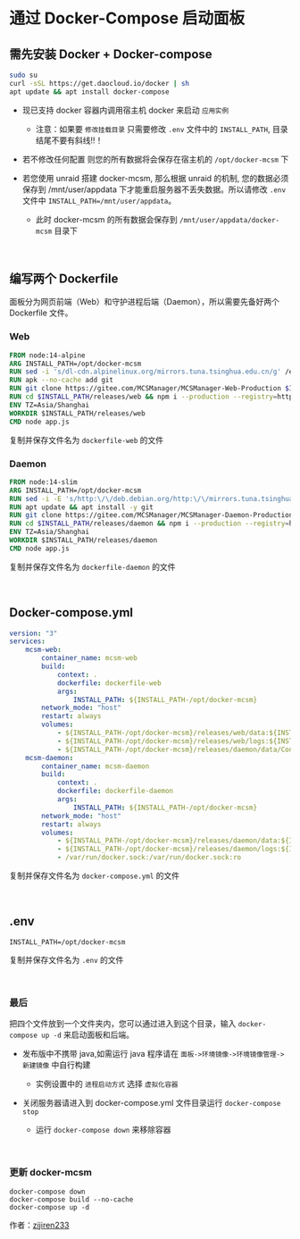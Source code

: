 # 通过 Docker-Compose 启动面板


## 需先安装 Docker + Docker-compose

```bash
sudo su
curl -sSL https://get.daocloud.io/docker | sh
apt update && apt install docker-compose
```

- 现已支持 docker 容器内调用宿主机 docker 来启动 `应用实例`

    - 注意：如果要 `修改挂载目录` 只需要修改 `.env` 文件中的 `INSTALL_PATH`, 目录结尾不要有斜线!!！

- 若不修改任何配置 则您的所有数据将会保存在宿主机的 `/opt/docker-mcsm` 下

- 若您使用 unraid 搭建 docker-mcsm, 那么根据 unraid 的机制, 您的数据必须保存到 /mnt/user/appdata 下才能重启服务器不丢失数据。所以请修改 `.env` 文件中 `INSTALL_PATH=/mnt/user/appdata`。

    - 此时 docker-mcsm 的所有数据会保存到 `/mnt/user/appdata/docker-mcsm` 目录下

<br />


## 编写两个 Dockerfile

面板分为网页前端（Web）和守护进程后端（Daemon），所以需要先备好两个 Dockerfile 文件。

### Web 


```dockerfile
FROM node:14-alpine
ARG INSTALL_PATH=/opt/docker-mcsm
RUN sed -i 's/dl-cdn.alpinelinux.org/mirrors.tuna.tsinghua.edu.cn/g' /etc/apk/repositories
RUN apk --no-cache add git
RUN git clone https://gitee.com/MCSManager/MCSManager-Web-Production $INSTALL_PATH/releases/web
RUN cd $INSTALL_PATH/releases/web && npm i --production --registry=https://registry.npmmirror.com
ENV TZ=Asia/Shanghai
WORKDIR $INSTALL_PATH/releases/web
CMD node app.js
```

复制并保存文件名为 `dockerfile-web` 的文件


### Daemon

```dockerfile
FROM node:14-slim
ARG INSTALL_PATH=/opt/docker-mcsm
RUN sed -i -E 's/http:\/\/deb.debian.org/http:\/\/mirrors.tuna.tsinghua.edu.cn/g' /etc/apt/sources.list
RUN apt update && apt install -y git
RUN git clone https://gitee.com/MCSManager/MCSManager-Daemon-Production $INSTALL_PATH/releases/daemon
RUN cd $INSTALL_PATH/releases/daemon && npm i --production --registry=https://registry.npmmirror.com
ENV TZ=Asia/Shanghai
WORKDIR $INSTALL_PATH/releases/daemon
CMD node app.js
```

复制并保存文件名为 `dockerfile-daemon` 的文件

<br />

## Docker-compose.yml

```yml
version: "3"
services:
    mcsm-web:
        container_name: mcsm-web
        build:
            context: .
            dockerfile: dockerfile-web
            args:
                INSTALL_PATH: ${INSTALL_PATH-/opt/docker-mcsm}
        network_mode: "host"
        restart: always
        volumes:
            - ${INSTALL_PATH-/opt/docker-mcsm}/releases/web/data:${INSTALL_PATH-/opt/docker-mcsm}/releases/web/data
            - ${INSTALL_PATH-/opt/docker-mcsm}/releases/web/logs:${INSTALL_PATH-/opt/docker-mcsm}/releases/web/logs
            - ${INSTALL_PATH-/opt/docker-mcsm}/releases/daemon/data/Config:${INSTALL_PATH-/opt/docker-mcsm}/releases/daemon/data/Config:ro
    mcsm-daemon:
        container_name: mcsm-daemon
        build:
            context: .
            dockerfile: dockerfile-daemon
            args:
                INSTALL_PATH: ${INSTALL_PATH-/opt/docker-mcsm}
        network_mode: "host"
        restart: always
        volumes:
            - ${INSTALL_PATH-/opt/docker-mcsm}/releases/daemon/data:${INSTALL_PATH-/opt/docker-mcsm}/releases/daemon/data
            - ${INSTALL_PATH-/opt/docker-mcsm}/releases/daemon/logs:${INSTALL_PATH-/opt/docker-mcsm}/releases/daemon/logs
            - /var/run/docker.sock:/var/run/docker.sock:ro
```

复制并保存文件名为 `docker-compose.yml` 的文件

<br />

## .env

```.env
INSTALL_PATH=/opt/docker-mcsm
```

复制并保存文件名为 `.env` 的文件

<br />

### 最后

把四个文件放到一个文件夹内，您可以通过进入到这个目录，输入 `docker-compose up -d` 来启动面板和后端。

- 发布版中不携带 java,如需运行 java 程序请在 `面板->环境镜像->环境镜像管理->新建镜像` 中自行构建

    - 实例设置中的 `进程启动方式` 选择 `虚拟化容器`

- 关闭服务器请进入到 docker-compose.yml 文件目录运行 `docker-compose stop`

    - 运行 `docker-compose down` 来移除容器

<br />

### 更新 docker-mcsm

```shell
docker-compose down
docker-compose build --no-cache
docker-compose up -d
```

作者：[zijiren233](https://github.com/zijiren233/docker-mcsm)